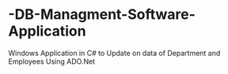 # -DB-Managment-Software-Application
Windows Application in C# to Update on data of Department and Employees Using ADO.Net 
